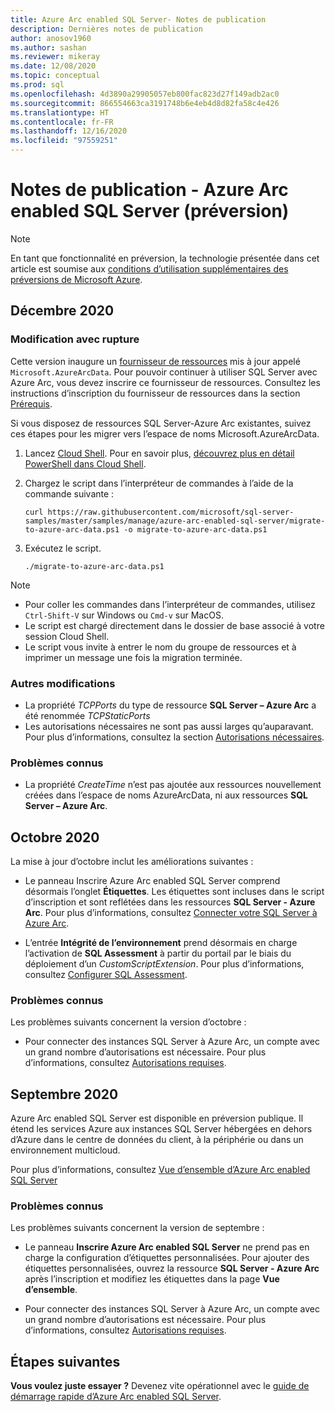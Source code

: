 ```yaml
---
title: Azure Arc enabled SQL Server- Notes de publication
description: Dernières notes de publication
author: anosov1960
ms.author: sashan
ms.reviewer: mikeray
ms.date: 12/08/2020
ms.topic: conceptual
ms.prod: sql
ms.openlocfilehash: 4d3890a29905057eb800fac823d27f149adb2ac0
ms.sourcegitcommit: 866554663ca3191748b6e4eb4d8d82fa58c4e426
ms.translationtype: HT
ms.contentlocale: fr-FR
ms.lasthandoff: 12/16/2020
ms.locfileid: "97559251"
---
```

# <a name="release-notes---azure-arc-enabled-sql-server-preview"></a>Notes de publication - Azure Arc enabled SQL Server (préversion)

> [!NOTE]
> En tant que fonctionnalité en préversion, la technologie présentée dans cet article est soumise aux [conditions d’utilisation supplémentaires des préversions de Microsoft Azure](https://azure.microsoft.com/support/legal/preview-supplemental-terms/).

## <a name="december-2020"></a>Décembre 2020

### <a name="breaking-change"></a>Modification avec rupture

Cette version inaugure un [fournisseur de ressources](/azure/azure-resource-manager/management/azure-services-resource-providers) mis à jour appelé `Microsoft.AzureArcData`. Pour pouvoir continuer à utiliser SQL Server avec Azure Arc, vous devez inscrire ce fournisseur de ressources. Consultez les instructions d’inscription du fournisseur de ressources dans la section [Prérequis](connect.md#prerequisites).

Si vous disposez de ressources SQL Server-Azure Arc existantes, suivez ces étapes pour les migrer vers l’espace de noms Microsoft.AzureArcData.

1. Lancez [Cloud Shell](https://shell.azure.com/). Pour en savoir plus, [découvrez plus en détail PowerShell dans Cloud Shell](https://aka.ms/pscloudshell/docs).

2. Chargez le script dans l’interpréteur de commandes à l’aide de la commande suivante :

    ```console
    curl https://raw.githubusercontent.com/microsoft/sql-server-samples/master/samples/manage/azure-arc-enabled-sql-server/migrate-to-azure-arc-data.ps1 -o migrate-to-azure-arc-data.ps1
    ```
3. Exécutez le script.  

    ```console
   ./migrate-to-azure-arc-data.ps1
    ```

> [!NOTE]
> - Pour coller les commandes dans l’interpréteur de commandes, utilisez `Ctrl-Shift-V` sur Windows ou `Cmd-v` sur MacOS.
> - Le script est chargé directement dans le dossier de base associé à votre session Cloud Shell.
> - Le script vous invite à entrer le nom du groupe de ressources et à imprimer un message une fois la migration terminée.

### <a name="other-changes"></a>Autres modifications

* La propriété *TCPPorts* du type de ressource **SQL Server – Azure Arc** a été renommée *TCPStaticPorts*
* Les autorisations nécessaires ne sont pas aussi larges qu’auparavant. Pour plus d’informations, consultez la section [Autorisations nécessaires](overview.md#required-permissions).

### <a name="known-issues"></a>Problèmes connus

* La propriété *CreateTime* n’est pas ajoutée aux ressources nouvellement créées dans l’espace de noms AzureArcData, ni aux ressources **SQL Server – Azure Arc**.

## <a name="october-2020"></a>Octobre 2020

La mise à jour d’octobre inclut les améliorations suivantes :

* Le panneau Inscrire Azure Arc enabled SQL Server comprend désormais l’onglet **Étiquettes**. Les étiquettes sont incluses dans le script d’inscription et sont reflétées dans les ressources **SQL Server - Azure Arc**. Pour plus d’informations, consultez [Connecter votre SQL Server à Azure Arc](connect.md).

* L’entrée **Intégrité de l’environnement** prend désormais en charge l’activation de **SQL Assessment** à partir du portail par le biais du déploiement d’un *CustomScriptExtension*. Pour plus d’informations, consultez [Configurer SQL Assessment](assess.md#run-on-demand-sql-assessment).

### <a name="known-issues"></a>Problèmes connus

Les problèmes suivants concernent la version d’octobre :

* Pour connecter des instances SQL Server à Azure Arc, un compte avec un grand nombre d’autorisations est nécessaire. Pour plus d’informations, consultez [Autorisations requises](overview.md#required-permissions).

## <a name="september-2020"></a>Septembre 2020

Azure Arc enabled SQL Server est disponible en préversion publique. Il étend les services Azure aux instances SQL Server hébergées en dehors d’Azure dans le centre de données du client, à la périphérie ou dans un environnement multicloud.

Pour plus d’informations, consultez [Vue d’ensemble d’Azure Arc enabled SQL Server](overview.md)

### <a name="known-issues"></a>Problèmes connus

Les problèmes suivants concernent la version de septembre :

* Le panneau **Inscrire Azure Arc enabled SQL Server** ne prend pas en charge la configuration d’étiquettes personnalisées. Pour ajouter des étiquettes personnalisées, ouvrez la ressource **SQL Server - Azure Arc** après l’inscription et modifiez les étiquettes dans la page **Vue d’ensemble**.

* Pour connecter des instances SQL Server à Azure Arc, un compte avec un grand nombre d’autorisations est nécessaire. Pour plus d’informations, consultez [Autorisations requises](overview.md#required-permissions).

## <a name="next-steps"></a>Étapes suivantes

**Vous voulez juste essayer ?**  Devenez vite opérationnel avec le [guide de démarrage rapide d’Azure Arc enabled SQL Server](https://aka.ms/AzureArcSqlServerJumpstart).
